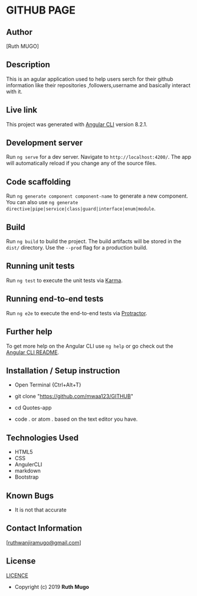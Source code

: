 # GITHUB  PAGE

## Author

[Ruth MUGO]

## Description

This is an agular application used to help users serch for their github information 
like their repositories ,followers,username and basically interact with it.

## Live link


This project was generated with [Angular CLI](https://github.com/angular/angular-cli) version 8.2.1.

## Development server

Run `ng serve` for a dev server. Navigate to `http://localhost:4200/`. The app will automatically reload if you change any of the source files.

## Code scaffolding

Run `ng generate component component-name` to generate a new component. You can also use `ng generate directive|pipe|service|class|guard|interface|enum|module`.

## Build

Run `ng build` to build the project. The build artifacts will be stored in the `dist/` directory. Use the `--prod` flag for a production build.

## Running unit tests

Run `ng test` to execute the unit tests via [Karma](https://karma-runner.github.io).

## Running end-to-end tests

Run `ng e2e` to execute the end-to-end tests via [Protractor](http://www.protractortest.org/).

## Further help

To get more help on the Angular CLI use `ng help` or go check out the [Angular CLI README](https://github.com/angular/angular-cli/blob/master/README.md).

## Installation / Setup instruction
* Open Terminal {Ctrl+Alt+T}

* git clone "https://github.com/mwaa123/GITHUB"

* cd Quotes-app

* code . or atom . based on the text editor you have.

## Technologies Used

* HTML5
* CSS
* AngulerCLI
* markdown
* Bootstrap

## Known Bugs
* It is not that accurate

## Contact Information 

 [ruthwanjiramugo@gmail.com]

## License
[LICENCE](/home/ruth/Quote/LICENCE.md)

* Copyright (c) 2019 **Ruth Mugo**